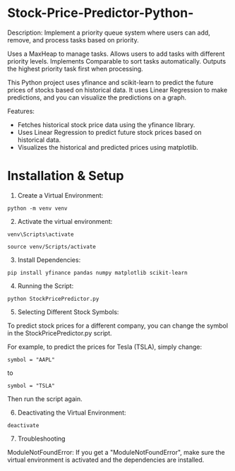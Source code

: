 # Stock-Price-Predictor-Python-
Description: Implement a priority queue system where users can add, remove, and process tasks based on priority.

Uses a MaxHeap to manage tasks.
Allows users to add tasks with different priority levels.
Implements Comparable<Task> to sort tasks automatically.
Outputs the highest priority task first when processing.

This Python project uses yfinance and scikit-learn to predict the future prices of stocks based on historical data. It uses Linear Regression to make predictions, and you can visualize the predictions on a graph.

Features:

- Fetches historical stock price data using the yfinance library.
- Uses Linear Regression to predict future stock prices based on historical data.
- Visualizes the historical and predicted prices using matplotlib.

# Installation & Setup

1. Create a Virtual Environment:

`python -m venv venv`

2. Activate the virtual environment:

`venv\Scripts\activate`

`source venv/Scripts/activate`

3. Install Dependencies:

`pip install yfinance pandas numpy matplotlib scikit-learn`

4. Running the Script:

`python StockPricePredictor.py`

5. Selecting Different Stock Symbols:

To predict stock prices for a different company, you can change the symbol in the StockPricePredictor.py script.

For example, to predict the prices for Tesla (TSLA), simply change:

`symbol = "AAPL"`

to

`symbol = "TSLA"`

Then run the script again.

6. Deactivating the Virtual Environment:

`deactivate`

7. Troubleshooting

ModuleNotFoundError: If you get a "ModuleNotFoundError", make sure the virtual environment is activated and the dependencies are installed.

